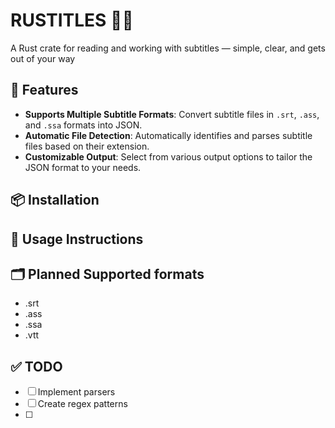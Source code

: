 # RUSTITLES 🦀📜
A Rust crate for reading and working with subtitles — simple, clear, and gets out of your way 

## 🚀 Features

- **Supports Multiple Subtitle Formats**: Convert subtitle files in `.srt`, `.ass`, and `.ssa` formats into JSON.
- **Automatic File Detection**: Automatically identifies and parses subtitle files based on their extension.
- **Customizable Output**: Select from various output options to tailor the JSON format to your needs.

## 📦 Installation

## 📜 Usage Instructions


## 🗂️ Planned Supported formats

- .srt
- .ass
- .ssa
- .vtt

## ✅ TODO

- [ ] Implement parsers
- [ ] Create regex patterns
- [ ] 
